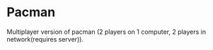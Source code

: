 
# Pacman

Multiplayer version of pacman (2 players on 1 computer, 2 players in network(requires server)).
